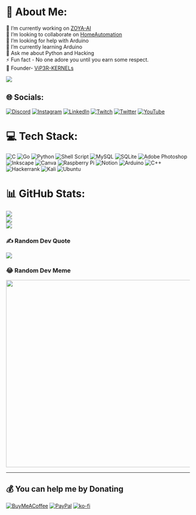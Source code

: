 # 💫 About Me:
🔭 I’m currently working on [ZOYA-AI](https://github.com/IamCOD3X/ZOYA-3.0)<br>👯 I’m looking to collaborate on [HomeAutomation](https://github.com/IamCOD3X/HomeAutomation)<br>🤝 I’m looking for help with Arduino<br>🌱 I’m currently learning Arduino<br>💬 Ask me about Python and Hacking<br>⚡ Fun fact - No one adore you until you earn some respect. <br> 💫 Founder- [ViP3R-KERNELs](https://github.com/ViP3R-KERNELs)<br>

[![](https://visitcount.itsvg.in/api?id=IamCOD3X&icon=0&color=1)](https://visitcount.itsvg.in)

## 🌐 Socials:
[![Discord](https://img.shields.io/badge/Discord-%237289DA.svg?logo=discord&logoColor=white)](htttps://discord.gg/PGZZ6tpU) [![Instagram](https://img.shields.io/badge/Instagram-%23E4405F.svg?logo=Instagram&logoColor=white)](https://instagram.com/he.tweetz) [![LinkedIn](https://img.shields.io/badge/LinkedIn-%230077B5.svg?logo=linkedin&logoColor=white)](https://linkedin.com/in/sourabh-panchal) [![Twitch](https://img.shields.io/badge/Twitch-%239146FF.svg?logo=Twitch&logoColor=white)](https://twitch.tv/CODER__GAMING) [![Twitter](https://img.shields.io/badge/Twitter-%231DA1F2.svg?logo=Twitter&logoColor=white)](https://twitter.com/__decoder__) [![YouTube](https://img.shields.io/badge/YouTube-%23FF0000.svg?logo=YouTube&logoColor=white)](https://youtube.com/c/@midnightstudioz) 

# 💻 Tech Stack:
![C](https://img.shields.io/badge/c-%2300599C.svg?style=flat&logo=c&logoColor=white) ![Go](https://img.shields.io/badge/go-%2300ADD8.svg?style=flat&logo=go&logoColor=white) ![Python](https://img.shields.io/badge/python-3670A0?style=flat&logo=python&logoColor=ffdd54) ![Shell Script](https://img.shields.io/badge/shell_script-%23121011.svg?style=flat&logo=gnu-bash&logoColor=white) ![MySQL](https://img.shields.io/badge/mysql-%2300f.svg?style=flat&logo=mysql&logoColor=white) ![SQLite](https://img.shields.io/badge/sqlite-%2307405e.svg?style=flat&logo=sqlite&logoColor=white) ![Adobe Photoshop](https://img.shields.io/badge/adobephotoshop-%2331A8FF.svg?style=flat&logo=adobephotoshop&logoColor=white) ![Inkscape](https://img.shields.io/badge/Inkscape-e0e0e0?style=flat&logo=inkscape&logoColor=080A13) ![Canva](https://img.shields.io/badge/Canva-%2300C4CC.svg?style=flat&logo=Canva&logoColor=white) ![Raspberry Pi](https://img.shields.io/badge/-RaspberryPi-C51A4A?style=flat&logo=Raspberry-Pi) ![Notion](https://img.shields.io/badge/Notion-%23000000.svg?style=flat&logo=notion&logoColor=white) ![Arduino](https://img.shields.io/badge/-Arduino-00979D?style=flat&logo=Arduino&logoColor=white)
![C++](https://img.shields.io/badge/-c++-black?style=flat&logo=c%2B%2B&Colour=white)
![Hackerrank](https://img.shields.io/badge/-Hackerrank-2EC866?style=flat&logo=HackerRank&logoColor=white)
![Kali](https://img.shields.io/badge/Kali-268BEE?style=flat&logo=kalilinux&logoColor=white)
![Ubuntu](https://img.shields.io/badge/Ubuntu-E95420?style=flat&logo=ubuntu&logoColor=white)

# 📊 GitHub Stats:
![](https://github-readme-stats.vercel.app/api?username=IamCOD3X&theme=dark&hide_border=false&include_all_commits=false&count_private=false)<br/>
![](https://github-readme-streak-stats.herokuapp.com/?user=IamCOD3X&theme=dark&hide_border=false)<br/>
![](https://github-readme-stats.vercel.app/api/top-langs/?username=IamCOD3X&theme=dark&hide_border=false&include_all_commits=false&count_private=false&layout=compact)

### ✍️ Random Dev Quote
![](https://quotes-github-readme.vercel.app/api?type=horizontal&theme=radical)

### 😂 Random Dev Meme
<img src="https://random-memer.herokuapp.com/" width="512px"/>

---


  ## 💰 You can help me by Donating
  [![BuyMeACoffee](https://img.shields.io/badge/Buy%20Me%20a%20Coffee-ffdd00?style=for-the-badge&logo=buy-me-a-coffee&logoColor=black)](https://buymeacoffee.com/iamcoder) [![PayPal](https://img.shields.io/badge/PayPal-00457C?style=for-the-badge&logo=paypal&logoColor=white)](https://paypal.me/IamCODER)
 [![ko-fi](https://img.shields.io/badge/Support%20Me%20On-KoFi-ADFF2F?style=for-the-badge)](https://ko-fi.com/D1D6IQC6Q)


  
<!-- Proudly created with GPRM ( https://gprm.itsvg.in ) -->
